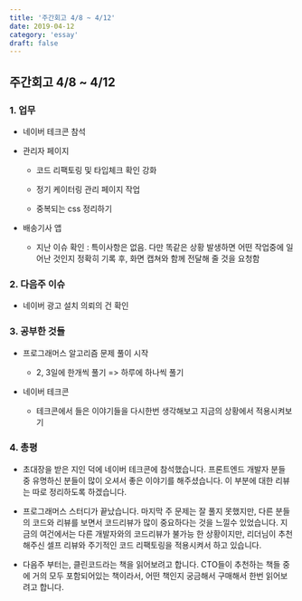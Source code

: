 ```yaml
---
title: '주간회고 4/8 ~ 4/12'
date: 2019-04-12
category: 'essay'
draft: false
---
```


## 주간회고 4/8 ~ 4/12

### 1. 업무

- 네이버 테크콘 참석

- 관리자 페이지

  - 코드 리팩토링 및 타입체크 확인 강화

  - 정기 케이터링 관리 페이지 작업

  - 중복되는 css 정리하기

- 배송기사 앱

  - 지난 이슈 확인 : 특이사항은 없음. 다만 똑같은 상황 발생하면 어떤 작업중에 일어난 것인지 정확히 기록 후, 화면 캡쳐와 함께 전달해 줄 것을 요청함

### 2. 다음주 이슈

- 네이버 광고 설치 의뢰의 건 확인

### 3. 공부한 것들

- 프로그래머스 알고리즘 문제 풀이 시작

  - 2, 3일에 한개씩 풀기 => 하루에 하나씩 풀기

- 네이버 테크콘

  - 테크콘에서 들은 이야기들을 다시한번 생각해보고 지금의 상황에서 적용시켜보기

### 4. 총평

- 초대장을 받은 지인 덕에 네이버 테크콘에 참석했습니다. 프론트엔드 개발자 분들 중 유명하신 분들이 많이 오셔서 좋은 이야기를 해주셨습니다. 이 부분에 대한 리뷰는 따로 정리하도록 하겠습니다.

- 프로그래머스 스터디가 끝났습니다. 마지막 주 문제는 잘 풀지 못했지만, 다른 분들의 코드와 리뷰를 보면서 코드리뷰가 많이 중요하다는 것을 느낄수 있었습니다. 지금의 여건에서는 다른 개발자와의 코드리뷰가 불가능 한 상황이지만, 리더님이 추천해주신 셀프 리뷰와 주기적인 코드 리팩토링을 적용시켜서 하고 있습니다.

- 다음주 부터는, 클린코드라는 책을 읽어보려고 합니다. CTO들이 추천하는 책들 중에 거의 모두 포함되어있는 책이라서, 어떤 책인지 궁금해서 구매해서 한번 읽어보려고 합니다.
